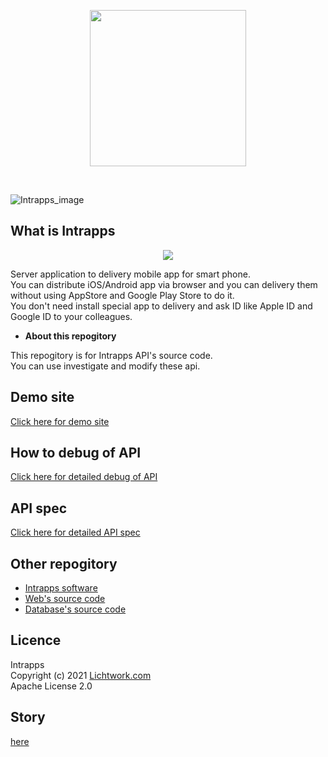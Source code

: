 <p align="center">
<img width="250" src="https://www.intrapps.com/assets/img/intrapps_logo.png">
</p>
<br>

![Intrapps_image](https://www.intrapps.com/assets/img/top.png)

## What is Intrapps

<p align="center">
<img src="https://www.intrapps.com/assets/img/overview.png">
</p>

Server application to delivery mobile app for smart phone.<br>
You can distribute iOS/Android app via browser and you can delivery them without using AppStore and Google Play Store to do it.<br>
You don't need install special app to delivery and ask ID like Apple ID and Google ID to your colleagues.<br>

- **About this repogitory**

This repogitory is for Intrapps API's source code.<br>
You can use investigate and modify these api.

## Demo site

[Click here for demo site](https://intrapps-demo.lichtwork.com)

## How to debug of API

[Click here for detailed debug of API](https://www.intrapps.com/spec/how-to-debug.html#api)

## API spec

[Click here for detailed API spec](https://www.intrapps.com/spec/intrapps_api.html)

## Other repogitory

- [Intrapps software](https://github.com/lwngt/intrapps)
- [Web's source code](https://github.com/lwngt/intrapps_web)
- [Database's source code](https://github.com/lwngt/intrapps_db)

## Licence

Intrapps<br>
Copyright (c) 2021 [Lichtwork.com](https://www.lichtwork.com)<br>
Apache License 2.0

## Story

[here](https://www.intrapps.com/story.html)
